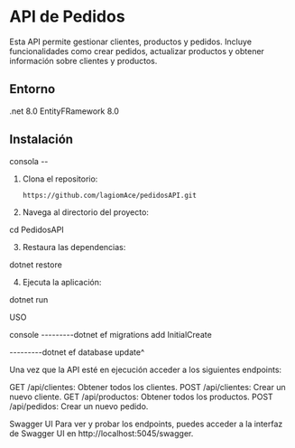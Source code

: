 # API de Pedidos

Esta API permite gestionar clientes, productos y pedidos. Incluye funcionalidades como crear pedidos, actualizar productos y obtener información sobre clientes y productos.

## Entorno 
.net 8.0
EntityFRamework 8.0

## Instalación
consola --

1. Clona el repositorio:
   ```consola
   https://github.com/lagiomAce/pedidosAPI.git

2. Navega al directorio del proyecto:

cd PedidosAPI

3. Restaura las dependencias:

dotnet restore


4. Ejecuta la aplicación:

dotnet run

USO 

console
---------dotnet ef migrations add InitialCreate

---------dotnet ef database update^


Una vez que la API esté en ejecución acceder a los siguientes endpoints:

GET /api/clientes: Obtener todos los clientes.
POST /api/clientes: Crear un nuevo cliente.
GET /api/productos: Obtener todos los productos.
POST /api/pedidos: Crear un nuevo pedido.

Swagger UI
Para ver y probar los endpoints, puedes acceder a la interfaz de Swagger UI en http://localhost:5045/swagger.
